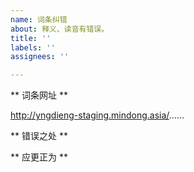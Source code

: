 ```yaml
---
name: 词条纠错
about: 释义、读音有错误。
title: ''
labels: ''
assignees: ''

---
```


** 词条网址 **

http://yngdieng-staging.mindong.asia/......

** 错误之处 **

** 应更正为 **
